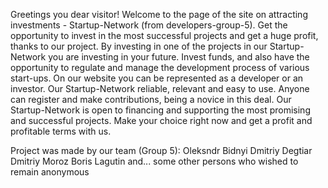 Greetings you  dear visitor! 
Welcome to the page of the site on attracting investments - Startup-Network (from developers-group-5). 
Get the opportunity to invest in the most successful projects and get a huge profit, thanks to our project. 
By investing in one of the projects in our Startup-Network you are investing in your future.
Invest funds, and also have the opportunity to regulate and manage the development process of various start-ups. 
On our website you can be represented as a developer or an investor. Our Startup-Network reliable, relevant and easy to use.
Anyone can register and make contributions, being a novice in this deal.
Our Startup-Network is open to financing and supporting the most promising and successful projects.
Make your choice right now and get a profit and profitable terms with us.

Project was made by our team (Group 5):
Oleksndr Bidnyi
Dmitriy Degtiar
Dmitriy Moroz
Boris Lagutin
and... some other persons who wished to remain anonymous
